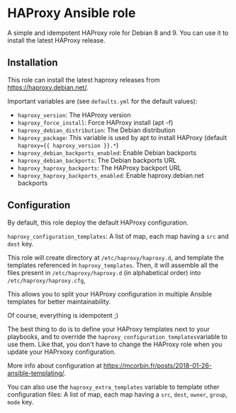 # HAProxy Ansible role

A simple and idempotent HAProxy role for Debian 8 and 9. You can use it to install the latest HAProxy release.

## Installation

This role can install the latest haproxy releases from https://haproxy.debian.net/.

Important variables are (see `defaults.yml` for the default values):

- `haproxy_version`: The HAProxy version
- `haproxy_force_install`: Force HAProxy install (apt -f)
- `haproxy_debian_distribution`: The Debian distribution
- `haproxy_package`: This variable is used by apt to install HAProxy (default `haproxy={{ haproxy_version }}.*`)
- `haproxy_debian_backports_enabled`: Enable Debian backports
- `haproxy_debian_backports`: The Debian backports URL
- `haproxy_haproxy_backports`: The HAProxy backport URL
- `haproxy_haproxy_backports_enabled`: Enable haproxy.debian.net backports

## Configuration

By default, this role deploy the default HAProxy configuration.

`haproxy_configuration_templates`: A list of map, each map having a `src` and `dest` key.

This role will create directory at `/etc/haproxy/haproxy.d`, and template the templates referenced in `haproxy_templates`. Then, it will assemble all the files present in `/etc/haproxy/haproxy.d` (in alphabetical order) into `/etc/haproxy/haproxy.cfg`,

This allows you to split your HAProxy configuration in multiple Ansible templates for better maintainability.

Of course, everything is idempotent ;)

The best thing to do is to define your HAProxy templates next to your playbooks, and to override the `haproxy_configuration_templates`variable to use them. Like that, you don't have to change the HAProxy role when you update your HAPrxoxy configuration.

More info about configuration at https://mcorbin.fr/posts/2018-01-26-ansible-templating/.

You can also use the `haproxy_extra_templates` variable to template other configuration files: A list of map, each map having a `src`, `dest`, `owner`, `group`, `mode` key.
